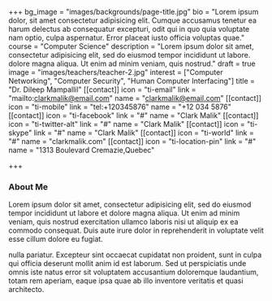 +++
bg_image = "images/backgrounds/page-title.jpg"
bio = "Lorem ipsum dolor, sit amet consectetur adipisicing elit. Cumque accusamus tenetur ea harum delectus ab consequatur excepturi, odit qui in quo quia voluptate nam optio, culpa aspernatur. Error placeat iusto officia voluptas quae."
course = "Computer Science"
description = "Lorem ipsum dolor sit amet, consectetur adipisicing elit, sed do eiusmod tempor incididunt ut labore. dolore magna aliqua. Ut enim ad minim veniam, quis nostrud."
draft = true
image = "images/teachers/teacher-2.jpg"
interest = ["Computer Networking", "Computer Security", "Human Computer Interfacing"]
title = "Dr. Dileep Mampallil"
[[contact]]
icon = "ti-email"
link = "mailto:clarkmalik@email.com"
name = "clarkmalik@email.com"
[[contact]]
icon = "ti-mobile"
link = "tel:+120345876"
name = "+12 034 5876"
[[contact]]
icon = "ti-facebook"
link = "#"
name = "Clark Malik"
[[contact]]
icon = "ti-twitter-alt"
link = "#"
name = "Clark Malik"
[[contact]]
icon = "ti-skype"
link = "#"
name = "Clark Malik"
[[contact]]
icon = "ti-world"
link = "#"
name = "clarkmalik.com"
[[contact]]
icon = "ti-location-pin"
link = "#"
name = "1313 Boulevard Cremazie,Quebec"

+++
### About Me

Lorem ipsum dolor sit amet, consectetur adipisicing elit, sed do eiusmod tempor incididunt ut
labore et dolore magna aliqua. Ut enim ad minim veniam, quis nostrud exercitation ullamco laboris nisi ut aliquip ex ea commodo consequat. Duis aute irure dolor in reprehenderit in voluptate velit esse cillum dolore eu fugiat.

nulla pariatur. Excepteur sint occaecat cupidatat non proident, sunt in culpa qui officia deserunt mollit
anim id est laborum. Sed ut perspiciatis unde omnis iste natus error sit voluptatem accusantium doloremque
laudantium, totam rem aperiam, eaque ipsa quae ab illo inventore veritatis et quasi architecto.